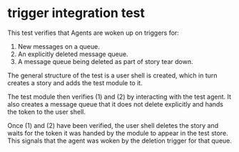 # trigger integration test

This test verifies that Agents are woken up on triggers for:
  1. New messages on a queue.
  2. An explicitly deleted message queue.
  3. A message queue being deleted as part of story tear down.

The general structure of the test is a user shell is created, which
in turn creates a story and adds the test module to it.

The test module then verifies (1) and (2) by interacting with the
test agent. It also creates a message queue that it does not delete
explicitly and hands the token to the user shell.

Once (1) and (2) have been verified, the user shell deletes the story
and waits for the token it was handed by the module to appear in the
test store. This signals that the agent was woken by the deletion trigger
for that queue.
